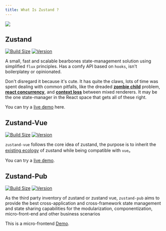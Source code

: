 ```yaml
---
title: What Is Zustand ?
---
```


![](/img/bear.jpeg?raw=true)


## Zustand
[![Build Size](https://img.shields.io/bundlephobia/minzip/zustand?label=bundle%20size)](https://bundlephobia.com/result?p=zustand)
[![Version](https://img.shields.io/npm/v/zustand?style=flat)](https://www.npmjs.com/package/zustand)
<!-- [![Downloads](https://img.shields.io/npm/dt/zustand.svg?style=flat)](https://www.npmjs.com/package/zustand) -->

A small, fast and scalable bearbones state-management solution using simplified `flux` principles. Has a comfy API based on `hooks`, isn't boilerplatey or opinionated.


Don't disregard it because it's cute. It has quite the claws, lots of time was spent dealing with common pitfalls, like the dreaded **[zombie child](https://react-redux.js.org/api/hooks#stale-props-and-zombie-children)** problem, **[react concurrency](https://github.com/bvaughn/rfcs/blob/useMutableSource/text/0000-use-mutable-source.md)**, and **[context loss](https://github.com/facebook/react/issues/13332)** between mixed renderers. It may be the one state-manager in the React space that gets all of these right.

You can try a [live demo](https://codesandbox.io/s/github/pmndrs/zustand/tree/main/examples/demo) here.

## Zustand-Vue
[![Build Size](https://img.shields.io/bundlephobia/minzip/zustand-vue?label=bundle%20size)](https://bundlephobia.com/result?p=zustand-vue)
[![Version](https://img.shields.io/npm/v/zustand-vue?style=flat)](https://www.npmjs.com/package/zustand-vue)

`zustand-vue` follows the core idea of ​​zustand, the purpose is to inherit the [existing ecology](https://github.com/pmndrs/zustand/blob/main/docs/integrations/third-party-libraries.md) of zustand while being compatible with `vue`。

You can try a [live demo](https://codesandbox.io/s/sleepy-feynman-fwqhoe?file=/src/components/Action.vue).


## Zustand-Pub
[![Build Size](https://img.shields.io/bundlephobia/minzip/zustand-pub?label=bundle%20size)](https://bundlephobia.com/result?p=zustand-pub)
[![Version](https://img.shields.io/npm/v/zustand-pub?style=flat)](https://www.npmjs.com/package/zustand-pub)

As the third party inventory of zustand or zustand vue, `zustand-pub` aims to provide the best cross-application and cross-framework state management and state sharing capabilities for the modularization, componentization, micro-front-end and other business scenarios

This is a micro-frontend [Demo](https://github.com/AwesomeDevin/zustand-pub).

